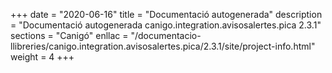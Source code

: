 +++
date        = "2020-06-16"
title       = "Documentació autogenerada"
description = "Documentació autogenerada canigo.integration.avisosalertes.pica 2.3.1"
sections    = "Canigó"
enllac		= "/documentacio-llibreries/canigo.integration.avisosalertes.pica/2.3.1/site/project-info.html"
weight      = 4
+++
